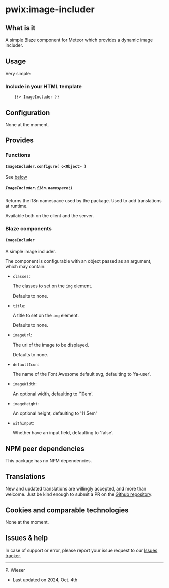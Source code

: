 # pwix:image-includer

## What is it

A simple Blaze component for Meteor which provides a dynamic image includer.

## Usage

Very simple:

### Include in your HTML template

```
    {{> ImageIncluder }}
```

## Configuration

None at the moment.

## Provides

### Functions

#### `ImageIncluder.configure( o<Object> )`

See [below](#configuration)

##### `ImageIncluder.i18n.namespace()`

Returns the i18n namespace used by the package. Used to add translations at runtime.

Available both on the client and the server.

### Blaze components

#### `ImageIncluder`

A simple image includer.

The component is configurable with an object passed as an argument, which may contain:

- `classes`:

    The classes to set on the `img` element.

    Defaults to none.

- `title`:

    A title to set on the `img` element.

    Defaults to none.

- `imageUrl`:

    The url of the image to be displayed.

    Defaults to none.

- `defaultIcon`:

    The name of the Font Awesome default svg, defaulting to 'fa-user'.

- `imageWidth`:

    An optional width, defaulting to '10em'.

- `imageHeight`:

    An optional height, defaulting to '11.5em'

- `withInput`:

    Whether have an input field, defaulting to 'false'.

## NPM peer dependencies

This package has no NPM dependencies.

## Translations

New and updated translations are willingly accepted, and more than welcome. Just be kind enough to submit a PR on the [Github repository](https://github.com/trychlos/pwix-image-includer/pulls).

## Cookies and comparable technologies

None at the moment.

## Issues & help

In case of support or error, please report your issue request to our [Issues tracker](https://github.com/trychlos/pwix-image-includer/issues).


---
P. Wieser
- Last updated on 2024, Oct. 4th
